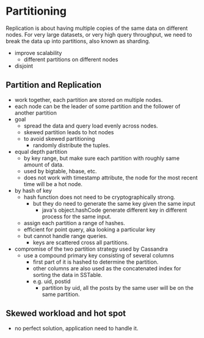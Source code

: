 # Partitioning

Replication is about having multiple copies of the same data on different nodes.
For very large datasets, or very high query throughput, we need to break the data up into partitions, also known as sharding.
- improve scalability
  - different partitions on different nodes
- disjoint

## Partition and Replication
- work together, each partition are stored on multiple nodes.
- each node can be the leader of some partition and the follower of another partition
- goal
  - spread the data and query load evenly across nodes.
  - skewed partition leads to hot nodes
  - to avoid skewed partitioning
    - randomly distribute the tuples.
- equal depth partition
  - by key range, but make sure each partition with roughly same amount of data.
  - used by bigtable, hbase, etc.
  - does not work with timestamp attribute, the node for the most recent time will be a hot node.
- by hash of key
  - hash function does not need to be cryptographically strong.
    - but they do need to generate the same key given the same input
      - java's object.hashCode generate different key in different process for the same input.
  - assign each partition a range of hashes.
  - efficient for point query, aka looking a particular key
  - but cannot handle range queries.
    - keys are scattered cross all partitions.
- compromise of the two partition strategy used by Cassandra
  - use a compound primary key consisting of several columns
    - first part of it is hashed to determine the partition.
    - other columns are also used as the concatenated index for sorting the data in SSTable.
    - e.g. uid, postid
      - partition by uid, all the posts by the same user will be on the same partition.

## Skewed workload and hot spot
- no perfect solution, application need to handle it.

